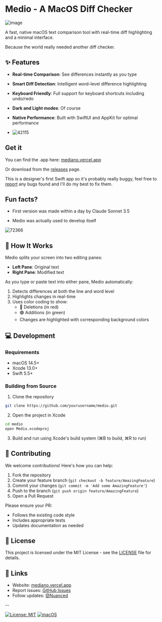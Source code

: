# Medio - A MacOS Diff Checker

![image](https://github.com/user-attachments/assets/bf2e4860-d209-4c17-b74b-592dec01ed5e)

A fast, native macOS text comparison tool with real-time diff highlighting and a minimal interface.

Because the world really needed another diff checker.

## ✨ Features

- **Real-time Comparison**: See differences instantly as you type
- **Smart Diff Detection**: Intelligent word-level difference highlighting
- **Keyboard Friendly**: Full support for keyboard shortcuts including undo/redo
- **Dark and Light modes**: Of course
- **Native Performance**: Built with SwiftUI and AppKit for optimal performance

- ![42115](https://github.com/user-attachments/assets/d4a202c5-a160-4a66-a7c7-dad346de86a3)

## Get it

You can find the .app here:
[mediano.vercel.app](https://mediano.vercel.app)

Or download from the [releases](https://github.com/nuance-dev/Medio/releases/tag/Release) page.

This is a designer's first Swift app so it's probably really buggy, feel free to [report](https://github.com/nuance-dev/Medio/issues) any bugs found and I'll do my best to fix them.

## Fun facts?

- First version was made within a day by Claude Sonnet 3.5

- Medio was actually used to develop itself

![72366](https://github.com/user-attachments/assets/d31f9a8f-d76f-446b-bba7-c3ffdf29660e)

## 🚀 How It Works

Medio splits your screen into two editing panes:

- **Left Pane**: Original text
- **Right Pane**: Modified text

As you type or paste text into either pane, Medio automatically:

1. Detects differences at both the line and word level
2. Highlights changes in real-time
3. Uses color coding to show:
   - 🔴 Deletions (in red)
   - 🟢 Additions (in green)
   - Changes are highlighted with corresponding background colors

## 💻 Development

### Requirements

- macOS 14.5+
- Xcode 13.0+
- Swift 5.5+

### Building from Source

1. Clone the repository

```bash
git clone https://github.com/yourusername/medio.git
```

2. Open the project in Xcode

```bash
cd medio
open Medio.xcodeproj
```

3. Build and run using Xcode's build system (⌘B to build, ⌘R to run)

## 🤝 Contributing

We welcome contributions! Here's how you can help:

1. Fork the repository
2. Create your feature branch (`git checkout -b feature/AmazingFeature`)
3. Commit your changes (`git commit -m 'Add some AmazingFeature'`)
4. Push to the branch (`git push origin feature/AmazingFeature`)
5. Open a Pull Request

Please ensure your PR:

- Follows the existing code style
- Includes appropriate tests
- Updates documentation as needed

## 📝 License

This project is licensed under the MIT License - see the [LICENSE](LICENSE) file for details.

## 🔗 Links

- Website: [mediano.vercel.app](https://mediano.vercel.app)
- Report issues: [GitHub Issues](https://github.com/nuance-dev/Medio/issues)
- Follow updates: [@Nuanced](https://twitter.com/Nuancedev)

--

[![License: MIT](https://img.shields.io/badge/License-MIT-blue.svg)](https://opensource.org/licenses/MIT)
[![macOS](https://img.shields.io/badge/platform-macOS-lightgrey)]()
